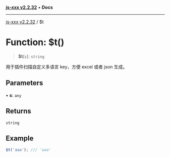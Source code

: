 [**js-xxx v2.2.32**](../README.md) • **Docs**

***

[js-xxx v2.2.32](../README.md) / $t

# Function: $t()

> **$t**(`s`): `string`

用于插件扫描自定义多语言 key，方便 excel 或者 json 生成。

## Parameters

• **s**: `any`

## Returns

`string`

## Example

```ts
$t('aaa'); /// 'aaa'
```
